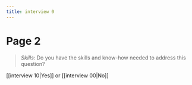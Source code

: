 ```yaml
---
title: interview 0
---
```

# Page 2
> *Skills:* Do you have the skills and know-how needed to address this question?

[[interview 10|Yes]] or [[interview 00|No]]